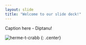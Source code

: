 ```yaml
---
layout: slide
title: "Welcome to our slide deck!"
---
```


Caption here - Diptanu!

![herme-t-crabb](https://octodex.github.com/images/herme-t-crabb.png)
{: .center}

